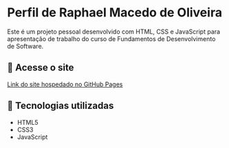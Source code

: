 # Perfil de Raphael Macedo de Oliveira

Este é um projeto pessoal desenvolvido com HTML, CSS e JavaScript para apresentação de trabalho do curso de Fundamentos de Desenvolvimento de Software.
## 🔗 Acesse o site

[Link do site hospedado no GitHub Pages](https://raphaamacedo90.github.io/Trabalho_FDS/)

## 📁 Tecnologias utilizadas

- HTML5
- CSS3
- JavaScript



